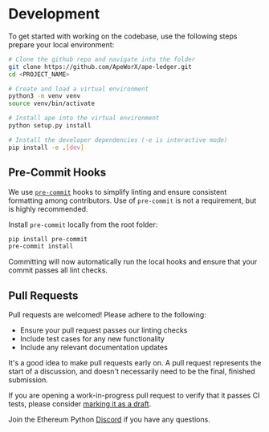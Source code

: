 # Development

To get started with working on the codebase, use the following steps prepare your local environment:

```bash
# Clone the github repo and navigate into the folder
git clone https://github.com/ApeWorX/ape-ledger.git
cd <PROJECT_NAME>

# Create and load a virtual environment
python3 -m venv venv
source venv/bin/activate

# Install ape into the virtual environment
python setup.py install

# Install the developer dependencies (-e is interactive mode)
pip install -e .[dev]
```

## Pre-Commit Hooks

We use [`pre-commit`](https://pre-commit.com/) hooks to simplify linting and ensure consistent formatting among contributors.
Use of `pre-commit` is not a requirement, but is highly recommended.

Install `pre-commit` locally from the root folder:

```bash
pip install pre-commit
pre-commit install
```

Committing will now automatically run the local hooks and ensure that your commit passes all lint checks.

## Pull Requests

Pull requests are welcomed! Please adhere to the following:

- Ensure your pull request passes our linting checks
- Include test cases for any new functionality
- Include any relevant documentation updates

It's a good idea to make pull requests early on.
A pull request represents the start of a discussion, and doesn't necessarily need to be the final, finished submission.

If you are opening a work-in-progress pull request to verify that it passes CI tests, please consider
[marking it as a draft](https://help.github.com/en/github/collaborating-with-issues-and-pull-requests/about-pull-requests#draft-pull-requests).

Join the Ethereum Python [Discord](https://discord.gg/PcEJ54yX) if you have any questions.
